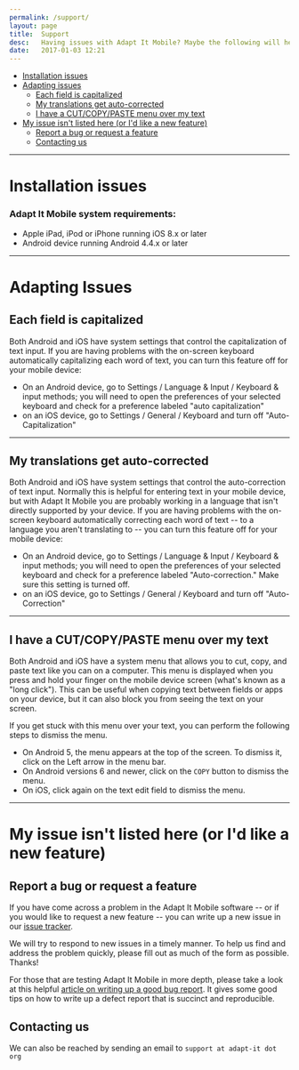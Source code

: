 ```yaml
---
permalink: /support/
layout: page
title:  Support
desc:   Having issues with Adapt It Mobile? Maybe the following will help.
date:   2017-01-03 12:21
---
```


* [Installation issues](#install-issues)
* [Adapting issues](#adapting-issues)
  * [Each field is capitalized](#auto-caps)
  * [My translations get auto-corrected](#auto-correct)
  * [I have a CUT/COPY/PASTE menu over my text](#edit-popup-menu)
* [My issue isn't listed here (or I'd like a new feature)](#other)
  * [Report a bug or request a feature](#new-issue-or-feature)
  * [Contacting us](#contacting)

----

<a id="install-issues"></a>

# Installation issues


<a id="system-requirements"></a>

### Adapt It Mobile system requirements: 

- Apple iPad, iPod or iPhone running iOS 8.x or later
- Android device running Android 4.4.x or later

----

<a id="adapting-issues"></a>

# Adapting Issues

<a id="auto-caps"></a>

## Each field is capitalized

Both Android and iOS have system settings that control the capitalization of text input. If you are having problems with the on-screen keyboard automatically capitalizing each word of text, you can turn this feature off for your mobile device:

- On an Android device, go to Settings / Language & Input / Keyboard & input methods; you will need to open the preferences of your selected keyboard and check for a preference labeled "auto capitalization"
- on an iOS device, go to Settings / General / Keyboard and turn off "Auto-Capitalization"

----

<a id="auto-correct"></a>

## My translations get auto-corrected

Both Android and iOS have system settings that control the auto-correction of text input. Normally this is helpful for entering text in your mobile device, but with Adapt It Mobile you are probably working in a language that isn't directly supported by your device. If you are having problems with the on-screen keyboard automatically correcting each word of text -- to a language you aren't translating to -- you can turn this feature off for your mobile device:

- On an Android device, go to Settings / Language & Input / Keyboard & input methods; you will need to open the preferences of your selected keyboard and check for a preference labeled "Auto-correction." Make sure this setting is turned off.
- on an iOS device, go to Settings / General / Keyboard and turn off "Auto-Correction"

----

<a id="edit-popup-menu"></a>

## I have a CUT/COPY/PASTE menu over my text

Both Android and iOS have a system menu that allows you to cut, copy, and paste text like you can on a computer. This menu is displayed when you press and hold your finger on the mobile device screen (what's known as a "long click"). This can be useful when copying text between fields or apps on your device, but it can also block you from seeing the text on your screen.

If you get stuck with this menu over your text, you can perform the following steps to dismiss the menu.

- On Android 5, the menu appears at the top of the screen. To dismiss it, click on the Left arrow in the menu bar.
- On Android versions 6 and newer, click on the `COPY` button to dismiss the menu.
- On iOS, click again on the text edit field to dismiss the menu.

----

<a id="other"></a>

# My issue isn't listed here (or I'd like a new feature)

<a id="new-issue-or-feature"></a>

## Report a bug or request a feature

If you have come across a problem in the Adapt It Mobile software -- or if you would like to request a new feature -- you can write up a new issue in our [issue tracker](https://github.com/adapt-it/adapt-it-mobile/issues).

We will try to respond to new issues in a timely manner. To help us find and address the problem quickly, please fill out as much of the form as possible. Thanks!

For those that are testing Adapt It Mobile in more depth, please take a look at this helpful [article on writing up a good bug report](http://www.softwaretestinghelp.com/how-to-write-good-bug-report/). It gives some good tips on how to write up a defect report that is succinct and reproducible.

<a id="contacting"></a>

## Contacting us

We can also be reached by sending an email to `support at adapt-it dot org`
